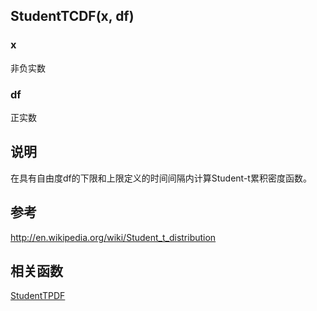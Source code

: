 ## StudentTCDF(x, df)

### x
非负实数

### df

正实数

## 说明

在具有自由度df的下限和上限定义的时间间隔内计算Student-t累积密度函数。


## 参考
http://en.wikipedia.org/wiki/Student_t_distribution
## 相关函数

[StudentTPDF](S/StudentTPDF)































